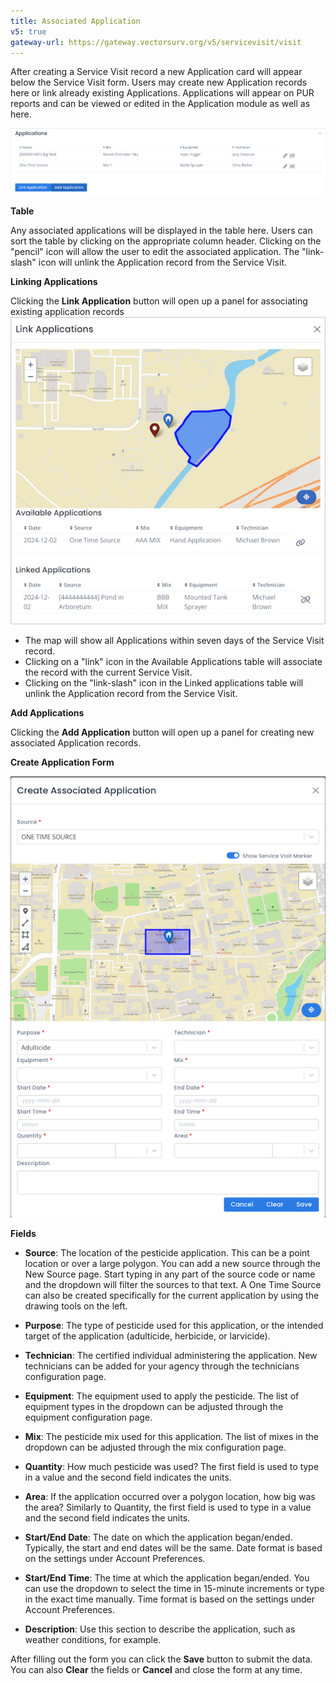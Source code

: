 ```yaml
---
title: Associated Application
v5: true
gateway-url: https://gateway.vectorsurv.org/v5/servicevisit/visit
---
```


After creating a Service Visit record a new Application card will appear below the Service Visit form. Users may create new Application records here or link already existing Applications. Applications will appear on PUR reports and can be viewed or edited in the Application module as well as here.

![Associated Collections Card](/assets/images/docs/application-card-service-visit-module.png)

**Table**

Any associated applications will be displayed in the table here. Users can sort the table by clicking on the appropriate column header. Clicking on the "pencil" icon will allow the user to edit the associated application. The "link-slash" icon will unlink the Application record from the Service Visit.

**Linking Applications**

Clicking the **Link Application** button will open up a panel for associating existing application records
![Address input](/assets/images/docs/application-modal.PNG)

- The map will show all Applications within seven days of the Service Visit record.
- Clicking on a "link" icon in the Available Applications table will associate the record with the current Service Visit.
- Clicking on the "link-slash" icon in the Linked applications table will unlink the Application record from the Service Visit.

**Add Applications**

Clicking the **Add Application** button will open up a panel for creating new associated Application records.

**Create Application Form**

![Address input](/assets/images/docs/application_form_service_visit_module.png)

**Fields**

- **Source**: The location of the pesticide application. This can be a point location or over a large polygon. You can add a new source through the New Source page. Start typing in any part of the source code or name and the dropdown will filter the sources to that text. A One Time Source can also be created specifically for the current application by using the drawing tools on the left.

- **Purpose**: The type of pesticide used for this application, or the intended target of the application (adulticide, herbicide, or larvicide).

- **Technician**: The certified individual administering the application. New technicians can be added for your agency through the technicians configuration page.

- **Equipment**: The equipment used to apply the pesticide. The list of equipment types in the dropdown can be adjusted through the equipment configuration page.

- **Mix**: The pesticide mix used for this application. The list of mixes in the dropdown can be adjusted through the mix configuration page.

- **Quantity**: How much pesticide was used? The first field is used to type in a value and the second field indicates the units.

- **Area**: If the application occurred over a polygon location, how big was the area? Similarly to Quantity, the first field is used to type in a value and the second field indicates the units.

- **Start/End Date**: The date on which the application began/ended. Typically, the start and end dates will be the same. Date format is based on the settings under Account Preferences.

- **Start/End Time**: The time at which the application began/ended. You can use the dropdown to select the time in 15-minute increments or type in the exact time manually. Time format is based on the settings under Account Preferences.

- **Description**: Use this section to describe the application, such as weather conditions, for example.

After filling out the form you can click the **Save** button to submit the data. You can also **Clear** the fields or **Cancel** and close the form at any time.
